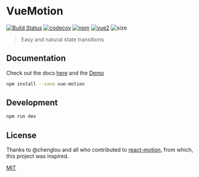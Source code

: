 # VueMotion

[![Build Status](https://img.shields.io/circleci/project/posva/vue-motion.svg)](https://circleci.com/gh/posva/vue-motion) [![codecov](https://codecov.io/gh/posva/vue-motion/branch/master/graph/badge.svg)](https://codecov.io/gh/posva/vue-motion) [![npm](https://img.shields.io/npm/v/vue-motion.svg)](https://www.npmjs.com/package/vue-motion) [![vue2](https://img.shields.io/badge/vue-2.x-brightgreen.svg)](https://vuejs.org/) ![size](http://img.badgesize.io/posva/vue-motion/master/dist/vue-motion.min.js.svg?compression=gzip&nocache)


> Easy and natural state transitions

## Documentation

Check out the docs [here](https://posva.net/vue-motion/#/home) and
the [Demo](https://posva.net/vue-motion)

```bash
npm install --save vue-motion
```

## Development

```bash
npm run dev
```

## License

Thanks to @chenglou and all who contributed to [react-motion](https://github.com/chenglou/react-motion), from which, this project was inspired.

[MIT](http://opensource.org/licenses/MIT)

